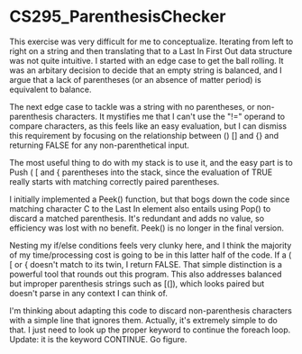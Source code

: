 # CS295_ParenthesisChecker

This exercise was very difficult for me to conceptualize. Iterating from left to right on a string and then translating that to a Last In First Out data structure was not quite intuitive.
I started with an edge case to get the ball rolling. It was an arbitary decision to decide that an empty string is balanced, and I argue that a lack of parentheses (or an absence of matter period) is equivalent to balance.

The next edge case to tackle was a string with no parentheses, or non-parenthesis characters. It mystifies me that I can't use the "!=" operand to compare characters, as this feels like an easy evaluation, but I can dismiss this requirement by focusing on the relationship between () [] and {} and returning FALSE for any non-parenthetical input.

The most useful thing to do with my stack is to use it, and the easy part is to Push ( [ and { parentheses into the stack, since the evaluation of TRUE really starts with matching correctly paired parentheses.

I initially implemented a Peek() function, but that bogs down the code since matching character C to the Last In element also entails using Pop() to discard a matched parenthesis. It's redundant and adds no value, so efficiency was lost with no benefit. Peek() is no longer in the final version.

Nesting my if/else conditions feels very clunky here, and I think the majority of my time/processing cost is going to be in this latter half of the code. If a ( [ or { doesn't match to its twin, I return FALSE. That simple distinction is a powerful tool that rounds out this program. This also addresses balanced but improper parenthesis strings such as [(]), which looks paired but doesn't parse in any context I can think of.

I'm thinking about adapting this code to discard non-parenthesis characters with a simple line that ignores them. Actually, it's extremely simple to do that. I just need to look up the proper keyword to continue the foreach loop. Update: it is the keyword CONTINUE. Go figure.

